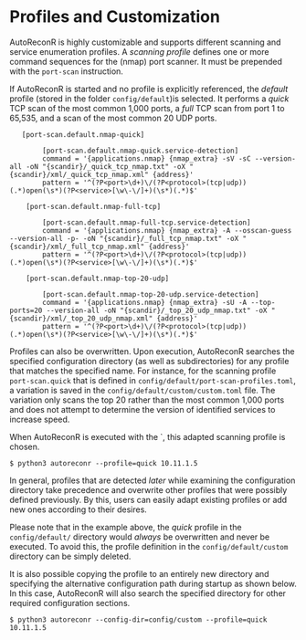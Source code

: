# Profiles and Customization

AutoReconR is highly customizable and supports different scanning and service
enumeration profiles. A *scanning profile* defines one or more command
sequences for the (nmap) port scanner. It must be prepended with the
`port-scan` instruction. 

If AutoReconR is started and no profile is explicitly referenced, the *default* profile (stored in the folder `config/default`)is selected. It performs a *quick* TCP scan of the most common 1,000 ports, a *full* TCP scan from port 1 to 65,535, and a scan of the most common 20 UDP ports.

```
   [port-scan.default.nmap-quick]

        [port-scan.default.nmap-quick.service-detection]
        command = '{applications.nmap} {nmap_extra} -sV -sC --version-all -oN "{scandir}/_quick_tcp_nmap.txt" -oX "{scandir}/xml/_quick_tcp_nmap.xml" {address}'
        pattern = '^(?P<port>\d+)\/(?P<protocol>(tcp|udp))(.*)open(\s*)(?P<service>[\w\-\/]+)(\s*)(.*)$'

    [port-scan.default.nmap-full-tcp]

        [port-scan.default.nmap-full-tcp.service-detection]
        command = '{applications.nmap} {nmap_extra} -A --osscan-guess --version-all -p- -oN "{scandir}/_full_tcp_nmap.txt" -oX "{scandir}/xml/_full_tcp_nmap.xml" {address}'
        pattern = '^(?P<port>\d+)\/(?P<protocol>(tcp|udp))(.*)open(\s*)(?P<service>[\w\-\/]+)(\s*)(.*)$'

    [port-scan.default.nmap-top-20-udp]

        [port-scan.default.nmap-top-20-udp.service-detection]
        command = '{applications.nmap} {nmap_extra} -sU -A --top-ports=20 --version-all -oN "{scandir}/_top_20_udp_nmap.txt" -oX "{scandir}/xml/_top_20_udp_nmap.xml" {address}'
        pattern = '^(?P<port>\d+)\/(?P<protocol>(tcp|udp))(.*)open(\s*)(?P<service>[\w\-\/]+)(\s*)(.*)$'
```

Profiles can also be overwritten. Upon execution, AutoReconR searches the
specified configuration directory (as well as subdirectories) for any profile
that matches the specified name. For instance, for the scanning profile
`port-scan.quick` that is defined in `config/default/port-scan-profiles.toml`,
a variation is saved in the `config/default/custom/custom.toml` file. The
variation only scans the top 20 rather than the most common 1,000 ports and
does not attempt to determine the version of identified services to increase
speed. 

When AutoReconR is executed with the `, this adapted scanning profile is chosen.  

```
$ python3 autoreconr --profile=quick 10.11.1.5
```

In general, profiles that are detected *later* while examining the
configuration directory take precedence and overwrite other profiles that were
possibly defined previously. By this, users can easily adapt existing profiles
or add new ones according to their desires.

Please note that in the example above, the *quick* profile in the `config/default/` directory would *always* be overwritten and never be executed. To avoid this, the profile definition in the `config/default/custom` directory can be simply deleted. 

It is also possible copying the profile to an entirely new directory and specifying the alternative configuration path during startup as shown below. In this case, AutoReconR will also search the specified directory for other required configuration sections.

```
$ python3 autoreconr --config-dir=config/custom --profile=quick 10.11.1.5
```

